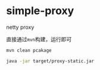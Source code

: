 # simple-proxy
netty proxy 

直接通过`mvn`构建，运行即可

```bash
mvn clean pcakage

java -jar target/proxy-static.jar
```
